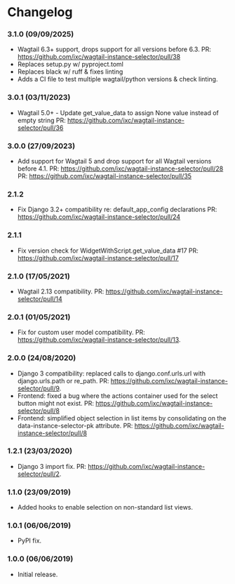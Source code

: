 Changelog
=========

### 3.1.0 (09/09/2025)

- Wagtail 6.3+ support, drops support for all versions before 6.3.
  PR: https://github.com/ixc/wagtail-instance-selector/pull/38
- Replaces setup.py w/ pyproject.toml
- Replaces black w/ ruff & fixes linting
- Adds a CI file to test multiple wagtail/python versions & check linting.

### 3.0.1 (03/11/2023)

- Wagtail 5.0+ - Update get_value_data to assign None value instead of empty string
  PR: https://github.com/ixc/wagtail-instance-selector/pull/36

### 3.0.0 (27/09/2023)

- Add support for Wagtail 5 and drop support for all Wagtail versions before 4.1.
  PR: https://github.com/ixc/wagtail-instance-selector/pull/28
  PR: https://github.com/ixc/wagtail-instance-selector/pull/35

### 2.1.2

- Fix Django 3.2+ compatibility re: default_app_config declarations
  PR: https://github.com/ixc/wagtail-instance-selector/pull/24

### 2.1.1

- Fix version check for WidgetWithScript.get_value_data #17
  PR: https://github.com/ixc/wagtail-instance-selector/pull/17

### 2.1.0 (17/05/2021)

- Wagtail 2.13 compatibility.
  PR: https://github.com/ixc/wagtail-instance-selector/pull/14

### 2.0.1 (01/05/2021)

- Fix for custom user model compatibility.
  PR: https://github.com/ixc/wagtail-instance-selector/pull/13.

### 2.0.0 (24/08/2020)

- Django 3 compatibility: replaced calls to django.conf.urls.url with django.urls.path or re_path.
  PR: https://github.com/ixc/wagtail-instance-selector/pull/9.
- Frontend: fixed a bug where the actions container used for the select button might not exist.
  PR: https://github.com/ixc/wagtail-instance-selector/pull/8
- Frontend: simplified object selection in list items by consolidating on the
  data-instance-selector-pk attribute.
  PR: https://github.com/ixc/wagtail-instance-selector/pull/8

### 1.2.1 (23/03/2020)

- Django 3 import fix.
  PR: https://github.com/ixc/wagtail-instance-selector/pull/2.


### 1.1.0 (23/09/2019)

- Added hooks to enable selection on non-standard list views.


### 1.0.1 (06/06/2019)

- PyPI fix.


### 1.0.0 (06/06/2019)

- Initial release.
